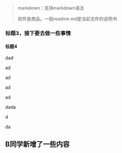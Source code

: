 > markdown：支持markdown语法
>
> 软件是商品。一般readme.md是当前文件的说明书

### 标题3，接下要去做一些事情

#### 标题4

dad

ad

ad

ad

ad

dada

d

da

## B同学新增了一些内容
